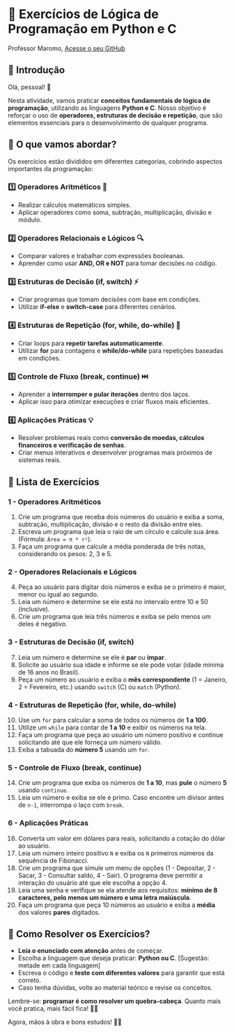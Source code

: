 
# 📘 Exercícios de Lógica de Programação em Python e C 
Professor Maromo, [Acesse o seu GitHub](https://github.com/maromo71)

## 🔹 Introdução

Olá, pessoal! 👋 

Nesta atividade, vamos praticar **conceitos fundamentais de lógica de programação**, utilizando as linguagens **Python e C**. Nosso objetivo é reforçar o uso de **operadores, estruturas de decisão e repetição**, que são elementos essenciais para o desenvolvimento de qualquer programa.

## 📌 O que vamos abordar?

Os exercícios estão divididos em diferentes categorias, cobrindo aspectos importantes da programação:

### 1️⃣ Operadores Aritméticos 🧮  
- Realizar cálculos matemáticos simples.  
- Aplicar operadores como soma, subtração, multiplicação, divisão e módulo.  

### 2️⃣ Operadores Relacionais e Lógicos 🔍  
- Comparar valores e trabalhar com expressões booleanas.  
- Aprender como usar **AND, OR e NOT** para tomar decisões no código.  

### 3️⃣ Estruturas de Decisão (if, switch) ⚡  
- Criar programas que tomam decisões com base em condições.  
- Utilizar **if-else** e **switch-case** para diferentes cenários.  

### 4️⃣ Estruturas de Repetição (for, while, do-while) 🔄  
- Criar loops para **repetir tarefas automaticamente**.  
- Utilizar **for** para contagens e **while/do-while** para repetições baseadas em condições.  

### 5️⃣ Controle de Fluxo (break, continue) ⏭️  
- Aprender a **interromper e pular iterações** dentro dos laços.  
- Aplicar isso para otimizar execuções e criar fluxos mais eficientes.  

### 6️⃣ Aplicações Práticas 💡  
- Resolver problemas reais como **conversão de moedas, cálculos financeiros e verificação de senhas**.  
- Criar menus interativos e desenvolver programas mais próximos de sistemas reais.  

## 🎯 Lista de Exercícios

### **1 - Operadores Aritméticos**  
1. Crie um programa que receba dois números do usuário e exiba a soma, subtração, multiplicação, divisão e o resto da divisão entre eles.  
2. Escreva um programa que leia o raio de um círculo e calcule sua área. (Fórmula: `Área = π * r²`).  
3. Faça um programa que calcule a média ponderada de três notas, considerando os pesos: 2, 3 e 5.  

### **2 - Operadores Relacionais e Lógicos**  
4. Peça ao usuário para digitar dois números e exiba se o primeiro é maior, menor ou igual ao segundo.  
5. Leia um número e determine se ele está no intervalo entre 10 e 50 (inclusive).  
6. Crie um programa que leia três números e exiba se pelo menos um deles é negativo.  

### **3 - Estruturas de Decisão (if, switch)**  
7. Leia um número e determine se ele é **par** ou **ímpar**.  
8. Solicite ao usuário sua idade e informe se ele pode votar (idade mínima de 16 anos no Brasil).  
9. Peça um número ao usuário e exiba o **mês correspondente** (1 = Janeiro, 2 = Fevereiro, etc.) usando `switch` (C) ou `match` (Python).  

### **4 - Estruturas de Repetição (for, while, do-while)**  
10. Use um `for` para calcular a soma de todos os números de **1 a 100**.  
11. Utilize um `while` para contar de **1 a 10** e exibir os números na tela.  
12. Faça um programa que peça ao usuário um número positivo e continue solicitando até que ele forneça um número válido.  
13. Exiba a tabuada do **número 5** usando um `for`.  

### **5 - Controle de Fluxo (break, continue)**  
14. Crie um programa que exiba os números de **1 a 10**, mas **pule** o número **5** usando `continue`.  
15. Leia um número e exiba se ele é primo. Caso encontre um divisor antes de `n-1`, interrompa o laço com `break`.  

### **6 - Aplicações Práticas**  
16. Converta um valor em dólares para reais, solicitando a cotação do dólar ao usuário.  
17. Leia um número inteiro positivo `N` e exiba os `N` primeiros números da sequência de Fibonacci.  
18. Crie um programa que simule um menu de opções (1 - Depositar, 2 - Sacar, 3 - Consultar saldo, 4 - Sair). O programa deve permitir a interação do usuário até que ele escolha a opção 4.  
19. Leia uma senha e verifique se ela atende aos requisitos: **mínimo de 8 caracteres, pelo menos um número e uma letra maiúscula**.  
20. Faça um programa que peça 10 números ao usuário e exiba a **média** dos valores **pares** digitados.  

## 🚀 Como Resolver os Exercícios?

- **Leia o enunciado com atenção** antes de começar.  
- Escolha a linguagem que deseja praticar: **Python ou C**.  [Sugestão: metade em cada linguagem]
- Escreva o código e **teste com diferentes valores** para garantir que está correto.  
- Caso tenha dúvidas, volte ao material teórico e revise os conceitos.  

Lembre-se: **programar é como resolver um quebra-cabeça**. Quanto mais você pratica, mais fácil fica! 💪🚀  

Agora, mãos à obra e bons estudos! 🎯📖

